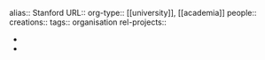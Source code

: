 alias:: Stanford
URL::
org-type:: [[university]], [[academia]]
people::
creations::
tags:: organisation
rel-projects::


-
-
